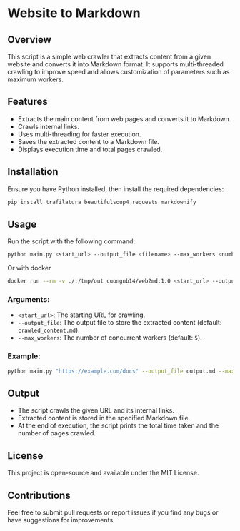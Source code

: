 # Website to Markdown

## Overview
This script is a simple web crawler that extracts content from a given website and converts it into Markdown format. It supports multi-threaded crawling to improve speed and allows customization of parameters such as maximum workers.

## Features
- Extracts the main content from web pages and converts it to Markdown.
- Crawls internal links.
- Uses multi-threading for faster execution.
- Saves the extracted content to a Markdown file.
- Displays execution time and total pages crawled.

## Installation
Ensure you have Python installed, then install the required dependencies:

```bash
pip install trafilatura beautifulsoup4 requests markdownify
```

## Usage
Run the script with the following command:

```bash
python main.py <start_url> --output_file <filename> --max_workers <number>
```

Or with docker
```bash
docker run --rm -v ./:/tmp/out cuongnb14/web2md:1.0 <start_url> --output_file /tmp/out.md
```

### Arguments:
- `<start_url>`: The starting URL for crawling.
- `--output_file`: The output file to store the extracted content (default: `crawled_content.md`).
- `--max_workers`: The number of concurrent workers (default: `5`).

### Example:
```bash
python main.py "https://example.com/docs" --output_file output.md --max_workers 10
```

## Output
- The script crawls the given URL and its internal links.
- Extracted content is stored in the specified Markdown file.
- At the end of execution, the script prints the total time taken and the number of pages crawled.

## License
This project is open-source and available under the MIT License.

## Contributions
Feel free to submit pull requests or report issues if you find any bugs or have suggestions for improvements.

